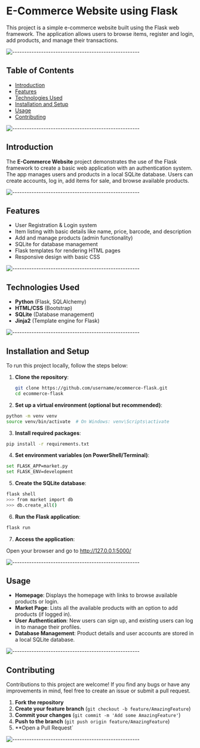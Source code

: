 # E-Commerce Website using Flask

This project is a simple e-commerce website built using the Flask web framework. The application allows users to browse items, register and login, add products, and manage their transactions.

![-----------------------------------------------------](https://raw.githubusercontent.com/andreasbm/readme/master/assets/lines/colored.png)

## Table of Contents
- [Introduction](#introduction)
- [Features](#features)
- [Technologies Used](#technologies-used)
- [Installation and Setup](#installation-and-setup)
- [Usage](#usage)
- [Contributing](#contributing)

![-----------------------------------------------------](https://raw.githubusercontent.com/andreasbm/readme/master/assets/lines/colored.png)

## Introduction

The **E-Commerce Website** project demonstrates the use of the Flask framework to create a basic web application with an authentication system. The app manages users and products in a local SQLite database. Users can create accounts, log in, add items for sale, and browse available products.

![-----------------------------------------------------](https://raw.githubusercontent.com/andreasbm/readme/master/assets/lines/colored.png)

## Features

- User Registration & Login system
- Item listing with basic details like name, price, barcode, and description
- Add and manage products (admin functionality)
- SQLite for database management
- Flask templates for rendering HTML pages
- Responsive design with basic CSS

![-----------------------------------------------------](https://raw.githubusercontent.com/andreasbm/readme/master/assets/lines/colored.png)

## Technologies Used

- **Python** (Flask, SQLAlchemy)
- **HTML/CSS** (Bootstrap)
- **SQLite** (Database management)
- **Jinja2** (Template engine for Flask)

![-----------------------------------------------------](https://raw.githubusercontent.com/andreasbm/readme/master/assets/lines/colored.png)

## Installation and Setup

To run this project locally, follow the steps below:

1. **Clone the repository**:

   ```bash
   git clone https://github.com/username/ecommerce-flask.git
   cd ecommerce-flask
   ```
   
2. **Set up a virtual environment (optional but recommended)**:

  ```bash
  python -m venv venv
  source venv/bin/activate  # On Windows: venv\Scripts\activate
  ```

3. **Install required packages**:

  ```bash
  pip install -r requirements.txt
  ```

4. **Set environment variables (on PowerShell/Terminal)**:

  ```bash
  set FLASK_APP=market.py
  set FLASK_ENV=development
  ```

5. **Create the SQLite database**:

  ```bash
  flask shell
  >>> from market import db
  >>> db.create_all()
  ```

6. **Run the Flask application**:

  ```bash
  flask run
  ```

7. **Access the application**:

  Open your browser and go to http://127.0.0.1:5000/

![-----------------------------------------------------](https://raw.githubusercontent.com/andreasbm/readme/master/assets/lines/colored.png)

## Usage

- **Homepage**: Displays the homepage with links to browse available products or login.
- **Market Page**: Lists all the available products with an option to add products (if logged in).
- **User Authentication**: New users can sign up, and existing users can log in to manage their profiles.
- **Database Management**: Product details and user accounts are stored in a local SQLite database.

![-----------------------------------------------------](https://raw.githubusercontent.com/andreasbm/readme/master/assets/lines/colored.png)

## Contributing

Contributions to this project are welcome! If you find any bugs or have any improvements in mind, feel free to create an issue or submit a pull request.

1. **Fork the repository**
2. **Create your feature branch** (`git checkout -b feature/AmazingFeature`)
3. **Commit your changes** (`git commit -m 'Add some AmazingFeature'`)
4. **Push to the branch** (`git push origin feature/AmazingFeature`)
5. **Open a Pull Request`

![-----------------------------------------------------](https://raw.githubusercontent.com/andreasbm/readme/master/assets/lines/colored.png)
